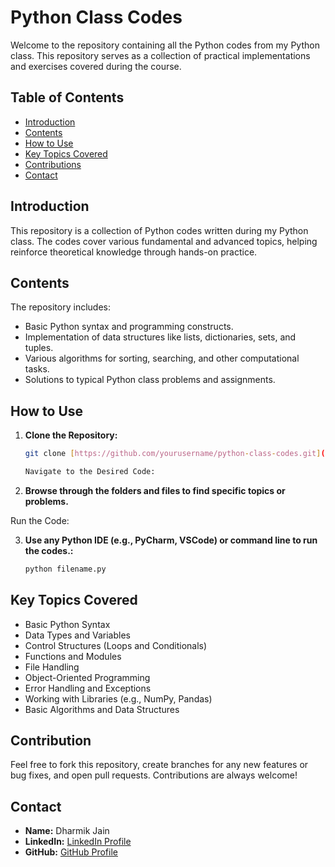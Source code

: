 # Python Class Codes

Welcome to the repository containing all the Python codes from my Python class. This repository serves as a collection of practical implementations and exercises covered during the course.

## Table of Contents

- [Introduction](#introduction)
- [Contents](#contents)
- [How to Use](#how-to-use)
- [Key Topics Covered](#key-topics-covered)
- [Contributions](#contributions)
- [Contact](#contact)

## Introduction

This repository is a collection of Python codes written during my Python class. The codes cover various fundamental and advanced topics, helping reinforce theoretical knowledge through hands-on practice.

## Contents

The repository includes:

- Basic Python syntax and programming constructs.
- Implementation of data structures like lists, dictionaries, sets, and tuples.
- Various algorithms for sorting, searching, and other computational tasks.
- Solutions to typical Python class problems and assignments.

## How to Use

1. **Clone the Repository:**

   ```bash
   git clone [https://github.com/yourusername/python-class-codes.git](https://github.com/DJKILLEER/Python_Class.git)

   Navigate to the Desired Code:

2. **Browse through the folders and files to find specific topics or problems.**

Run the Code:

3. **Use any Python IDE (e.g., PyCharm, VSCode) or command line to run the codes.:**

   ```bash
   python filename.py

   
## Key Topics Covered
- Basic Python Syntax
- Data Types and Variables
- Control Structures (Loops and Conditionals)
- Functions and Modules
- File Handling
- Object-Oriented Programming
- Error Handling and Exceptions
- Working with Libraries (e.g., NumPy, Pandas)
- Basic Algorithms and Data Structures

## Contribution
Feel free to fork this repository, create branches for any new features or bug fixes, and open pull requests. Contributions are always welcome!

## Contact
- **Name:** Dharmik Jain
- **LinkedIn:** [LinkedIn Profile](https://www.linkedin.com/in/dharmik-jain-748aa4279/)
- **GitHub:** [GitHub Profile](https://github.com/DJKILLEER)

